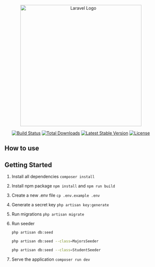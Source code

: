 <p align="center"><a href="https://laravel.com" target="_blank"><img src="https://raw.githubusercontent.com/laravel/art/master/logo-lockup/5%20SVG/2%20CMYK/1%20Full%20Color/laravel-logolockup-cmyk-red.svg" width="400" alt="Laravel Logo"></a></p>

<p align="center">
<a href="https://github.com/laravel/framework/actions"><img src="https://github.com/laravel/framework/workflows/tests/badge.svg" alt="Build Status"></a>
<a href="https://packagist.org/packages/laravel/framework"><img src="https://img.shields.io/packagist/dt/laravel/framework" alt="Total Downloads"></a>
<a href="https://packagist.org/packages/laravel/framework"><img src="https://img.shields.io/packagist/v/laravel/framework" alt="Latest Stable Version"></a>
<a href="https://packagist.org/packages/laravel/framework"><img src="https://img.shields.io/packagist/l/laravel/framework" alt="License"></a>
</p>

## How to use

## Getting Started

1. Install all dependencies `composer install`
2. Install npm package `npm install` and `npm run build`
3. Create a new .env file `cp .env.example .env`
4. Generate a secret key `php artisan key:generate`
5. Run migrations `php artisan migrate`
6. Run seeder

    ```bash
    php artisan db:seed

    php artisan db:seed --class=MajorsSeeder

    php artisan db:seed --class=StudentSeeder
    ```

7. Serve the application `composer run dev`

